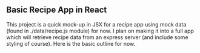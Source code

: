 ## Basic Recipe App in React

This project is a quick mock-up in JSX for a recipe app using mock data (found in ./data/recipe.js module) for now. I plan on making it into a full app which will retrieve recipe data from an express server (and include some styling of course). Here is the basic outline for now.

